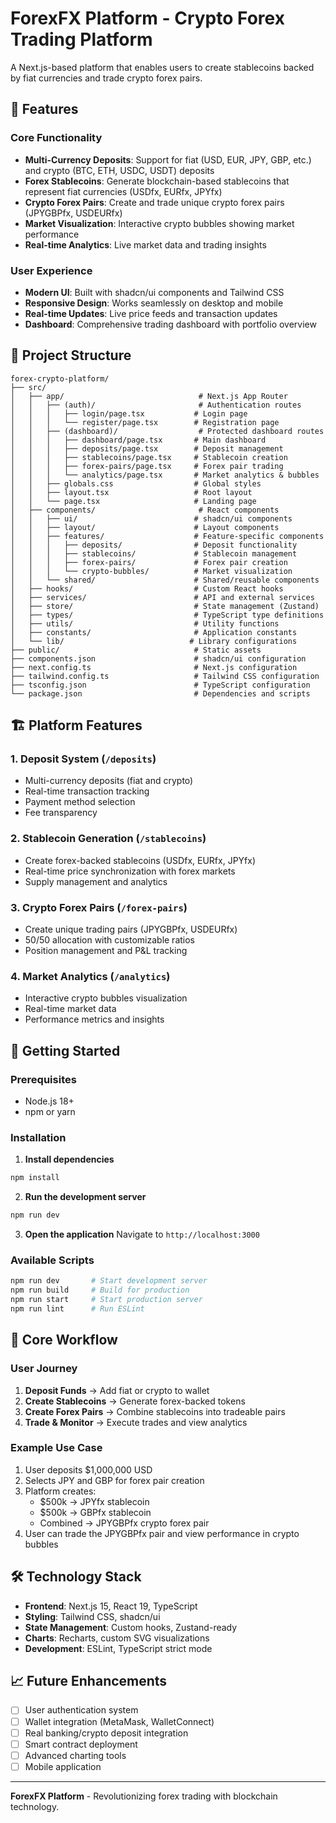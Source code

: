 # ForexFX Platform - Crypto Forex Trading Platform

A Next.js-based platform that enables users to create stablecoins backed by fiat currencies and trade crypto forex pairs.

## 🚀 Features

### Core Functionality

- **Multi-Currency Deposits**: Support for fiat (USD, EUR, JPY, GBP, etc.) and crypto (BTC, ETH, USDC, USDT) deposits
- **Forex Stablecoins**: Generate blockchain-based stablecoins that represent fiat currencies (USDfx, EURfx, JPYfx)
- **Crypto Forex Pairs**: Create and trade unique crypto forex pairs (JPYGBPfx, USDEURfx)
- **Market Visualization**: Interactive crypto bubbles showing market performance
- **Real-time Analytics**: Live market data and trading insights

### User Experience

- **Modern UI**: Built with shadcn/ui components and Tailwind CSS
- **Responsive Design**: Works seamlessly on desktop and mobile
- **Real-time Updates**: Live price feeds and transaction updates
- **Dashboard**: Comprehensive trading dashboard with portfolio overview

## 📁 Project Structure

```
forex-crypto-platform/
├── src/
│   ├── app/                              # Next.js App Router
│   │   ├── (auth)/                       # Authentication routes
│   │   │   ├── login/page.tsx           # Login page
│   │   │   └── register/page.tsx        # Registration page
│   │   ├── (dashboard)/                  # Protected dashboard routes
│   │   │   ├── dashboard/page.tsx       # Main dashboard
│   │   │   ├── deposits/page.tsx        # Deposit management
│   │   │   ├── stablecoins/page.tsx     # Stablecoin creation
│   │   │   ├── forex-pairs/page.tsx     # Forex pair trading
│   │   │   └── analytics/page.tsx       # Market analytics & bubbles
│   │   ├── globals.css                  # Global styles
│   │   ├── layout.tsx                   # Root layout
│   │   └── page.tsx                     # Landing page
│   ├── components/                       # React components
│   │   ├── ui/                          # shadcn/ui components
│   │   ├── layout/                      # Layout components
│   │   ├── features/                    # Feature-specific components
│   │   │   ├── deposits/                # Deposit functionality
│   │   │   ├── stablecoins/             # Stablecoin management
│   │   │   ├── forex-pairs/             # Forex pair creation
│   │   │   └── crypto-bubbles/          # Market visualization
│   │   └── shared/                      # Shared/reusable components
│   ├── hooks/                           # Custom React hooks
│   ├── services/                        # API and external services
│   ├── store/                           # State management (Zustand)
│   ├── types/                           # TypeScript type definitions
│   ├── utils/                           # Utility functions
│   ├── constants/                       # Application constants
│   └── lib/                            # Library configurations
├── public/                              # Static assets
├── components.json                      # shadcn/ui configuration
├── next.config.ts                       # Next.js configuration
├── tailwind.config.ts                   # Tailwind CSS configuration
├── tsconfig.json                        # TypeScript configuration
└── package.json                         # Dependencies and scripts
```

## 🏗️ Platform Features

### 1. Deposit System (`/deposits`)

- Multi-currency deposits (fiat and crypto)
- Real-time transaction tracking
- Payment method selection
- Fee transparency

### 2. Stablecoin Generation (`/stablecoins`)

- Create forex-backed stablecoins (USDfx, EURfx, JPYfx)
- Real-time price synchronization with forex markets
- Supply management and analytics

### 3. Crypto Forex Pairs (`/forex-pairs`)

- Create unique trading pairs (JPYGBPfx, USDEURfx)
- 50/50 allocation with customizable ratios
- Position management and P&L tracking

### 4. Market Analytics (`/analytics`)

- Interactive crypto bubbles visualization
- Real-time market data
- Performance metrics and insights

## 🚀 Getting Started

### Prerequisites

- Node.js 18+
- npm or yarn

### Installation

1. **Install dependencies**

```bash
npm install
```

2. **Run the development server**

```bash
npm run dev
```

3. **Open the application**
   Navigate to `http://localhost:3000`

### Available Scripts

```bash
npm run dev       # Start development server
npm run build     # Build for production
npm run start     # Start production server
npm run lint      # Run ESLint
```

## 🎯 Core Workflow

### User Journey

1. **Deposit Funds** → Add fiat or crypto to wallet
2. **Create Stablecoins** → Generate forex-backed tokens
3. **Create Forex Pairs** → Combine stablecoins into tradeable pairs
4. **Trade & Monitor** → Execute trades and view analytics

### Example Use Case

1. User deposits $1,000,000 USD
2. Selects JPY and GBP for forex pair creation
3. Platform creates:
   - $500k → JPYfx stablecoin
   - $500k → GBPfx stablecoin
   - Combined → JPYGBPfx crypto forex pair
4. User can trade the JPYGBPfx pair and view performance in crypto bubbles

## 🛠️ Technology Stack

- **Frontend**: Next.js 15, React 19, TypeScript
- **Styling**: Tailwind CSS, shadcn/ui
- **State Management**: Custom hooks, Zustand-ready
- **Charts**: Recharts, custom SVG visualizations
- **Development**: ESLint, TypeScript strict mode

## 📈 Future Enhancements

- [ ] User authentication system
- [ ] Wallet integration (MetaMask, WalletConnect)
- [ ] Real banking/crypto deposit integration
- [ ] Smart contract deployment
- [ ] Advanced charting tools
- [ ] Mobile application

---

**ForexFX Platform** - Revolutionizing forex trading with blockchain technology.
